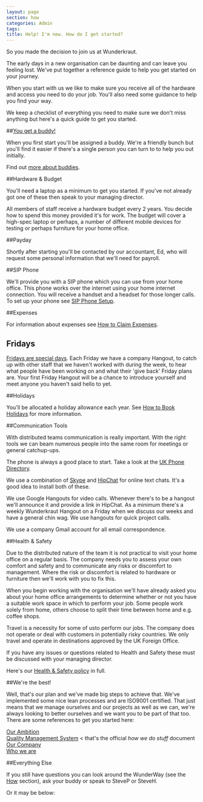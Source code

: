 ```yaml
---
layout: page
section: how
categories: Admin
tags:
title: Help! I'm new. How do I get started?
---
```

So you made the decision to join us at Wunderkraut.

The early days in a new organisation can be daunting and can leave you feeling lost. We've put together a reference guide to help you get started on your journey.

When you start with us we like to make sure you receive all of the hardware and access you need to do your job. You'll also need some guidance to help you find your way.

We keep a checklist of everything you need to make sure we don't miss anything but here's a quick guide to get you started.

##[You get a buddy!](/working-at-wunderkraut/buddies/)

When you first start you'll be assigned a buddy. We're a friendly bunch but you'll find it easier if there's a single person you can turn to to help you out initially.

Find out [more about buddies](/working-at-wunderkraut/buddies/).

##Hardware & Budget

You'll need a laptop as a minimum to get you started. If you've not already got one of these then speak to your managing director.

All members of staff receive a hardware budget every 2 years. You decide how to spend this money provided it's for work. The budget will cover a high-spec laptop or perhaps, a number of different mobile devices for testing or perhaps furniture for your home office.

##Payday

Shortly after starting you'll be contacted by our accountant, Ed, who will request some personal information that we'll need for payroll.

##SIP Phone

We'll provide you with a SIP phone which you can use from your home office. This phone works over the internet using your home internet connection. You will receive a handset and a headset for those longer calls. To set up your phone see <a href="/working-at-wunderkraut/equipment-and-expenses/sip-phone-setup/">SIP Phone Setup</a>.

##Expenses

For information about expenses see [How to Claim Expenses](/working-at-wunderkraut/equipment-and-expenses/how-claim-expenses/).


## Fridays

[Fridays are special days](/working-at-wunderkraut/career-development/fridays/). Each Friday we have a company Hangout, to catch up with other staff that we haven't worked with during the week, to hear what people have been working on and what their 'give back' Friday plans are. Your first Friday Hangout will be a chance to introduce yourself and meet anyone you haven't said hello to yet.


##Holidays

You'll be allocated a holiday allowance each year. See <a href="/working-at-wunderkraut/holidays-and-unplanned-leave/how-to-book-holidays/">How to Book Holidays</a> for more information.

##Communication Tools

With distributed teams communication is really important. With the right tools we can beam numerous people into the same room for meetings or general catchup-ups.

The phone is always a good place to start. Take a look at the <a href="/about-the-company/phone-directory/">UK Phone Directory</a>.

We use a combination of <a href="http://www.skype.com/en/">Skype</a> and <a href="https://www.hipchat.com">HipChat</a> for online text chats. It's a good idea to install both of these.

We use Google Hangouts for video calls. Whenever there's to be a hangout we'll announce it and provide a link in HipChat. As a minimum there's a weekly Wunderkraut Hangout on a Friday when we discuss our weeks and have a general chin wag. We use hangouts for quick project calls.

We use a company Gmail account for all email correspondence.

##Health & Safety

Due to the distributed nature of the team it is not practical to visit your home office on a regular basis. The company needs you to assess your own comfort and safety and to communicate any risks or discomfort to management. Where the risk or discomfort is related to hardware or furniture then we'll work with you to fix this.

When you begin working with the organisation we'll have already asked you about your home office arrangements to determine whether or not you have a suitable work space in which to perform your job. Some people work solely from home, others choose to split their time between home and e.g. coffee shops.

Travel is a necessity for some of usto perform our jobs. The company does not operate or deal with customers in potentially risky countries. We only travel and operate in destinations approved by the UK Foreign Office.

If you have any issues or questions related to Health and Safety these must be discussed with your managing director.

Here's our <a href="/working-at-wunderkraut/health-and-safety/health-and-safety/">Health & Safety policy</a> in full.


##We're the best!

Well, that's our plan and we've made big steps to achieve that. We've implemented some nice lean processes and are ISO9001 certified. That just means that we manage ourselves and our projects as well as we can, we're always looking to better ourselves and we want you to be part of that too. There are some references to get you started here:

<a href="/about-the-company/ambition/">Our Ambition</a><br/>
<a href="/about-this-site/quality-management-system/">Quality Management System</a> < that's the official *how we do stuff* document<br/>
<a href="/about-the-company/">Our Company</a><br/>
<a href="/about-the-company/the-team/">Who we are</a>

##Everything Else

If you still have questions you can look around the WunderWay (see the <a href="/">How</a> section), ask your buddy or speak to SteveP or SteveH.

Or it may be below:<a name="questions" id="questions"></a>
